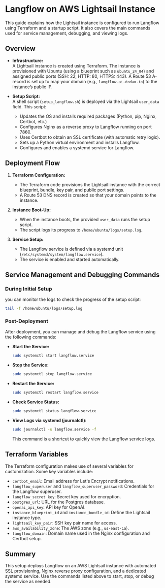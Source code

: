 # Langflow on AWS Lightsail Instance

This guide explains how the Lightsail instance is configured to run Langflow using Terraform and a startup script. It also covers the main commands used for service management, debugging, and viewing logs.

## Overview

- **Infrastructure:**  
  A Lightsail instance is created using Terraform. The instance is provisioned with Ubuntu (using a blueprint such as `ubuntu_24_04`) and assigned public ports (SSH: 22, HTTP: 80, HTTPS: 443). A Route 53 A-record is set up to map your domain (e.g., `langflow-ai.dodao.io`) to the instance’s public IP.

- **Setup Script:**  
  A shell script (`setup_langflow.sh`) is deployed via the Lightsail `user_data` field. This script:
    - Updates the OS and installs required packages (Python, pip, Nginx, Certbot, etc.)
    - Configures Nginx as a reverse proxy to Langflow running on port 7860.
    - Uses Certbot to obtain an SSL certificate (with automatic retry logic).
    - Sets up a Python virtual environment and installs Langflow.
    - Configures and enables a systemd service for Langflow.

## Deployment Flow

1. **Terraform Configuration:**
    - The Terraform code provisions the Lightsail instance with the correct blueprint, bundle, key pair, and public port settings.
    - A Route 53 DNS record is created so that your domain points to the instance.

2. **Instance Boot-Up:**
    - When the instance boots, the provided `user_data` runs the setup script.
    - The script logs its progress to `/home/ubuntu/logs/setup.log`.

3. **Service Setup:**
    - The Langflow service is defined via a systemd unit (`/etc/systemd/system/langflow.service`).
    - The service is enabled and started automatically.

## Service Management and Debugging Commands

### During Initial Setup
you can monitor the logs to check the progress of the setup script:

```bash
tail -f /home/ubuntu/logs/setup.log
```

### Post-Deployment
After deployment, you can manage and debug the Langflow service using the following commands:

- **Start the Service:**

  ```bash
  sudo systemctl start langflow.service
  ```

- **Stop the Service:**

  ```bash
  sudo systemctl stop langflow.service
  ```

- **Restart the Service:**

  ```bash
  sudo systemctl restart langflow.service
  ```

- **Check Service Status:**

  ```bash
  sudo systemctl status langflow.service
  ```

- **View Logs via systemd (journalctl):**

  ```bash
  sudo journalctl -u langflow.service -f
  ```

  This command is a shortcut to quickly view the Langflow service logs.

## Terraform Variables

The Terraform configuration makes use of several variables for customization. Some key variables include:

- `certbot_email`: Email address for Let's Encrypt notifications.
- `langflow_superuser` and `langflow_superuser_password`: Credentials for the Langflow superuser.
- `langflow_secret_key`: Secret key used for encryption.
- `postgres_url`: URL for the Postgres database.
- `openai_api_key`: API key for OpenAI.
- `instance_blueprint_id` and `instance_bundle_id`: Define the Lightsail instance type.
- `lightsail_key_pair`: SSH key pair name for access.
- `aws_availability_zone`: The AWS zone (e.g., `us-east-1a`).
- `langflow_domain`: Domain name used in the Nginx configuration and Certbot setup.

## Summary

This setup deploys Langflow on an AWS Lightsail instance with automated SSL provisioning, Nginx reverse proxy configuration, and a dedicated systemd service. Use the commands listed above to start, stop, or debug the service as needed.
